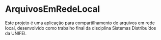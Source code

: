 # ArquivosEmRedeLocal
Este projeto é uma aplicação para compartilhamento de arquivos em rede local, desenvolvido como trabalho final da disciplina Sistemas Distribuídos da UNIFEI.
